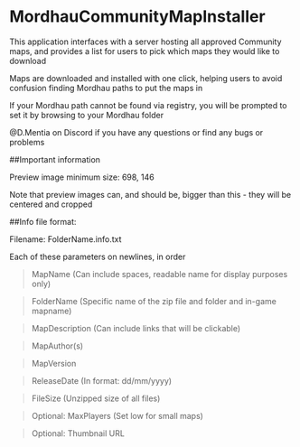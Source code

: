 # MordhauCommunityMapInstaller
This application interfaces with a server hosting all approved Community maps, and provides a list for users to pick which maps they would like to download

Maps are downloaded and installed with one click, helping users to avoid confusion finding Mordhau paths to put the maps in

If your Mordhau path cannot be found via registry, you will be prompted to set it by browsing to your Mordhau folder

@D.Mentia on Discord if you have any questions or find any bugs or problems




##Important information

Preview image minimum size: 698, 146

Note that preview images can, and should be, bigger than this - they will be centered and cropped


##Info file format:

Filename: FolderName.info.txt

Each of these parameters on newlines, in order




>MapName (Can include spaces, readable name for display purposes only)

>FolderName (Specific name of the zip file and folder and in-game mapname)

>MapDescription (Can include links that will be clickable)

>MapAuthor(s)

>MapVersion

>ReleaseDate (In format: dd/mm/yyyy)

>FileSize (Unzipped size of all files)

>Optional: MaxPlayers (Set low for small maps)

>Optional: Thumbnail URL

